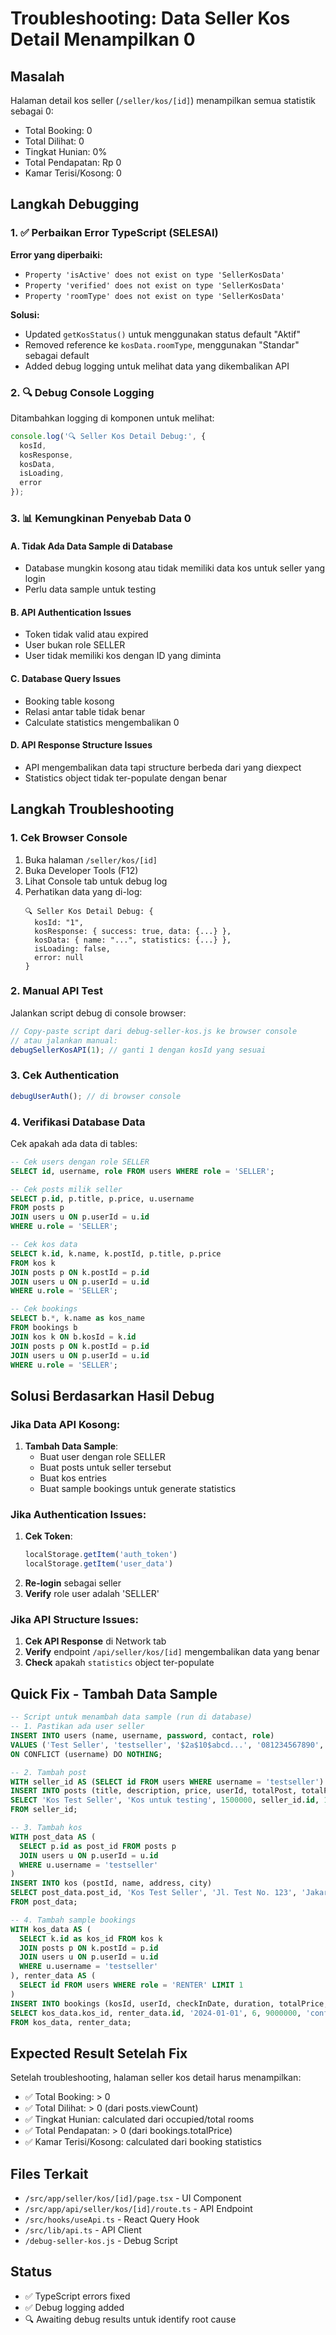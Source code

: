 # Troubleshooting: Data Seller Kos Detail Menampilkan 0

## Masalah
Halaman detail kos seller (`/seller/kos/[id]`) menampilkan semua statistik sebagai 0:
- Total Booking: 0
- Total Dilihat: 0  
- Tingkat Hunian: 0%
- Total Pendapatan: Rp 0
- Kamar Terisi/Kosong: 0

## Langkah Debugging

### 1. ✅ **Perbaikan Error TypeScript (SELESAI)**
**Error yang diperbaiki:**
- `Property 'isActive' does not exist on type 'SellerKosData'`
- `Property 'verified' does not exist on type 'SellerKosData'`  
- `Property 'roomType' does not exist on type 'SellerKosData'`

**Solusi:**
- Updated `getKosStatus()` untuk menggunakan status default "Aktif"
- Removed reference ke `kosData.roomType`, menggunakan "Standar" sebagai default
- Added debug logging untuk melihat data yang dikembalikan API

### 2. 🔍 **Debug Console Logging**
Ditambahkan logging di komponen untuk melihat:
```javascript
console.log('🔍 Seller Kos Detail Debug:', {
  kosId,
  kosResponse, 
  kosData,
  isLoading,
  error
});
```

### 3. 📊 **Kemungkinan Penyebab Data 0**

#### A. **Tidak Ada Data Sample di Database**
- Database mungkin kosong atau tidak memiliki data kos untuk seller yang login
- Perlu data sample untuk testing

#### B. **API Authentication Issues**
- Token tidak valid atau expired
- User bukan role SELLER
- User tidak memiliki kos dengan ID yang diminta

#### C. **Database Query Issues**
- Booking table kosong
- Relasi antar table tidak benar
- Calculate statistics mengembalikan 0

#### D. **API Response Structure Issues**
- API mengembalikan data tapi structure berbeda dari yang diexpect
- Statistics object tidak ter-populate dengan benar

## Langkah Troubleshooting

### 1. **Cek Browser Console**
1. Buka halaman `/seller/kos/[id]` 
2. Buka Developer Tools (F12)
3. Lihat Console tab untuk debug log
4. Perhatikan data yang di-log:
   ```
   🔍 Seller Kos Detail Debug: {
     kosId: "1",
     kosResponse: { success: true, data: {...} },
     kosData: { name: "...", statistics: {...} },
     isLoading: false,
     error: null
   }
   ```

### 2. **Manual API Test**
Jalankan script debug di console browser:
```javascript
// Copy-paste script dari debug-seller-kos.js ke browser console
// atau jalankan manual:
debugSellerKosAPI(1); // ganti 1 dengan kosId yang sesuai
```

### 3. **Cek Authentication**
```javascript
debugUserAuth(); // di browser console
```

### 4. **Verifikasi Database Data**
Cek apakah ada data di tables:
```sql
-- Cek users dengan role SELLER
SELECT id, username, role FROM users WHERE role = 'SELLER';

-- Cek posts milik seller
SELECT p.id, p.title, p.price, u.username 
FROM posts p 
JOIN users u ON p.userId = u.id 
WHERE u.role = 'SELLER';

-- Cek kos data
SELECT k.id, k.name, k.postId, p.title, p.price
FROM kos k
JOIN posts p ON k.postId = p.id
JOIN users u ON p.userId = u.id
WHERE u.role = 'SELLER';

-- Cek bookings
SELECT b.*, k.name as kos_name
FROM bookings b
JOIN kos k ON b.kosId = k.id
JOIN posts p ON k.postId = p.id
JOIN users u ON p.userId = u.id
WHERE u.role = 'SELLER';
```

## Solusi Berdasarkan Hasil Debug

### Jika Data API Kosong:
1. **Tambah Data Sample**:
   - Buat user dengan role SELLER
   - Buat posts untuk seller tersebut
   - Buat kos entries
   - Buat sample bookings untuk generate statistics

### Jika Authentication Issues:
1. **Cek Token**:
   ```javascript
   localStorage.getItem('auth_token')
   localStorage.getItem('user_data') 
   ```
2. **Re-login** sebagai seller
3. **Verify** role user adalah 'SELLER'

### Jika API Structure Issues:
1. **Cek API Response** di Network tab
2. **Verify** endpoint `/api/seller/kos/[id]` mengembalikan data yang benar
3. **Check** apakah `statistics` object ter-populate

## Quick Fix - Tambah Data Sample

```sql
-- Script untuk menambah data sample (run di database)
-- 1. Pastikan ada user seller
INSERT INTO users (name, username, password, contact, role) 
VALUES ('Test Seller', 'testseller', '$2a$10$abcd...', '081234567890', 'SELLER')
ON CONFLICT (username) DO NOTHING;

-- 2. Tambah post
WITH seller_id AS (SELECT id FROM users WHERE username = 'testseller')
INSERT INTO posts (title, description, price, userId, totalPost, totalPenjualan, viewCount)
SELECT 'Kos Test Seller', 'Kos untuk testing', 1500000, seller_id.id, 10, 3, 150
FROM seller_id;

-- 3. Tambah kos
WITH post_data AS (
  SELECT p.id as post_id FROM posts p 
  JOIN users u ON p.userId = u.id 
  WHERE u.username = 'testseller'
)
INSERT INTO kos (postId, name, address, city)
SELECT post_data.post_id, 'Kos Test Seller', 'Jl. Test No. 123', 'Jakarta'
FROM post_data;

-- 4. Tambah sample bookings
WITH kos_data AS (
  SELECT k.id as kos_id FROM kos k
  JOIN posts p ON k.postId = p.id
  JOIN users u ON p.userId = u.id
  WHERE u.username = 'testseller'
), renter_data AS (
  SELECT id FROM users WHERE role = 'RENTER' LIMIT 1
)
INSERT INTO bookings (kosId, userId, checkInDate, duration, totalPrice, status)
SELECT kos_data.kos_id, renter_data.id, '2024-01-01', 6, 9000000, 'confirmed'
FROM kos_data, renter_data;
```

## Expected Result Setelah Fix

Setelah troubleshooting, halaman seller kos detail harus menampilkan:
- ✅ Total Booking: > 0
- ✅ Total Dilihat: > 0 (dari posts.viewCount)
- ✅ Tingkat Hunian: calculated dari occupied/total rooms
- ✅ Total Pendapatan: > 0 (dari bookings.totalPrice)
- ✅ Kamar Terisi/Kosong: calculated dari booking statistics

## Files Terkait
- `/src/app/seller/kos/[id]/page.tsx` - UI Component
- `/src/app/api/seller/kos/[id]/route.ts` - API Endpoint  
- `/src/hooks/useApi.ts` - React Query Hook
- `/src/lib/api.ts` - API Client
- `/debug-seller-kos.js` - Debug Script

## Status
- ✅ TypeScript errors fixed
- ✅ Debug logging added
- 🔍 Awaiting debug results untuk identify root cause
